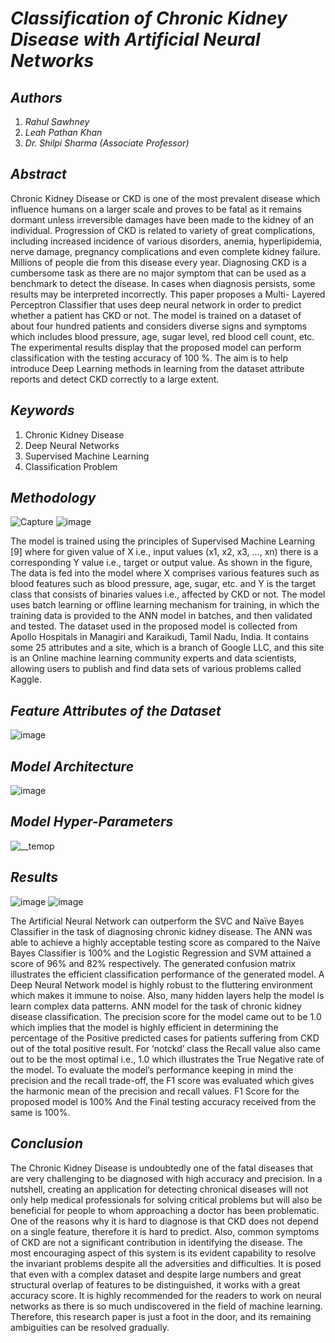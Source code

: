 # _Classification of Chronic Kidney Disease with Artificial Neural Networks_

## _Authors_
1) _Rahul Sawhney_
2) _Leah Pathan Khan_
3) _Dr. Shilpi Sharma (Associate Professor)_

## _Abstract_
Chronic Kidney Disease or CKD is one of the most prevalent disease which influence humans on a larger scale and proves to be fatal as it remains dormant unless irreversible damages have been made to the kidney of an individual. Progression of CKD is related to variety of great complications, including increased incidence of various disorders, anemia, hyperlipidemia, nerve damage, pregnancy complications and even complete kidney failure. Millions of people die from this disease every year. Diagnosing CKD is a cumbersome task as there are no major symptom that can be used as a benchmark to detect the disease. In cases when diagnosis persists, some results may be interpreted incorrectly. This paper proposes a Multi- Layered Perceptron Classifier that uses deep neural network in order to predict whether a patient has CKD or not. The model is trained on a dataset of about four hundred patients and considers diverse signs and symptoms which includes blood pressure, age, sugar level, red blood cell count, etc. The experimental results display that the proposed model can perform classification with the testing accuracy of 100 %. The aim is to help introduce Deep Learning methods in learning from the dataset attribute reports and detect CKD correctly to a large extent.

## _Keywords_
1) Chronic Kidney Disease
2) Deep Neural Networks
3) Supervised Machine Learning
4) Classification Problem

## _Methodology_
![Capture](https://user-images.githubusercontent.com/65220704/132189326-18d0d357-e964-4557-a453-7d32e76649d6.PNG)
![image](https://user-images.githubusercontent.com/65220704/132188318-03c460d7-57e1-479d-b4ad-d5f200401ddd.png)

The model is trained using the principles of Supervised Machine Learning [9] where for given value of X i.e., input values (x1, x2, x3, …, xn) there is a corresponding Y value i.e., target or output value.
As shown in the figure, The data is fed into the model where X comprises various features such as blood features such as blood pressure, age, sugar, etc. and Y is the target class that consists of binaries values i.e., affected by CKD or not. The model uses batch learning or offline learning mechanism for training, in which the training data is provided to the ANN model in batches, and then validated and tested.
The dataset used in the proposed model is collected from Apollo Hospitals in Managiri and Karaikudi, Tamil Nadu, India. It contains some 25 attributes and a site, which is a branch of Google LLC, and this site is an Online machine learning community experts and data scientists, allowing users to publish and find data sets of various problems called Kaggle.

## _Feature Attributes of the Dataset_
![image](https://user-images.githubusercontent.com/65220704/132188495-5f19f589-ae52-4573-81d0-e64a1d7b8efd.png)

## _Model Architecture_
![image](https://user-images.githubusercontent.com/65220704/132188576-3df6f97b-5138-4a27-8aef-607910a78b28.png)

## _Model Hyper-Parameters_
![__temop](https://user-images.githubusercontent.com/65220704/132188734-5f54d446-56fd-4bea-b265-a4521f1663d3.PNG)

## _Results_
![image](https://user-images.githubusercontent.com/65220704/132188840-53e39cf2-902c-4bab-a935-3942df395ef3.png)
![image](https://user-images.githubusercontent.com/65220704/132188848-c423fa9a-3ada-425d-9b19-6fc17848cd0b.png)

The Artificial Neural Network can outperform the SVC and Naïve Bayes Classifier in the task of diagnosing chronic kidney disease. The ANN was able to achieve a highly acceptable testing score as compared to the Naïve Bayes Classifier is 100% and the Logistic Regression and SVM attained a score of 96% and 82% respectively. The generated confusion matrix illustrates the efficient classification performance of the generated model.
A Deep Neural Network model is highly robust to the fluttering environment which makes it immune to noise. Also, many hidden layers help the model is learn complex data patterns.
ANN model for the task of chronic kidney disease classification. The precision score for the model came out to be 1.0 which implies that the model is highly efficient in determining the percentage of the Positive predicted cases for patients suffering from CKD out of the total positive result. For ‘notckd’ class the Recall value also came out to be the most optimal i.e., 1.0 which illustrates the True Negative rate of the model.
To evaluate the model’s performance keeping in mind the precision and the recall trade-off, the F1 score was evaluated which gives the harmonic mean of the precision and recall values. F1 Score for the proposed model is 100% And the Final testing accuracy received from the same is 100%.

## _Conclusion_
The Chronic Kidney Disease is undoubtedly one of the fatal diseases that are very challenging to be diagnosed with high accuracy and precision. In a nutshell, creating an application for detecting chronical diseases will not only help medical professionals for solving critical problems but will also be beneficial for people to whom approaching a doctor has been problematic. One of the reasons why it is hard to diagnose is that CKD does not depend on a single feature, therefore it is hard to predict. Also, common symptoms of CKD are not a significant contribution in identifying the disease.
The most encouraging aspect of this system is its evident capability to resolve the invariant problems despite all the adversities and difficulties. It is posed that even with a complex dataset and despite large numbers and great structural overlap of features to be distinguished, it works with a great accuracy score. It is highly recommended for the readers to work on neural networks as there is so much undiscovered in the field of machine learning. Therefore, this research paper is just a foot in the door, and its remaining ambiguities can be resolved gradually.

